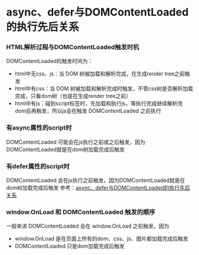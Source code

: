 # async、defer与DOMContentLoaded的执行先后关系
### HTML解析过程与DOMContentLoaded触发时机
DOMContentLoaded的触发时间为：
- html中无css、js：当 DOM 树被加载和解析完成，在生成render tree之前触发
- html中有css：当 DOM 树被加载和解析完成时触发，不管css树是否解析加载完成，只看dom树（也是在生成render tree之前）
- html中有js：碰到script标签时，先加载和执行js，等执行完成继续解析完dom后再触发，所以js会在触发 DOMContentLoaded 之前执行

### 有async属性的script时
DOMContentLoaded 可能会在js执行之前或之后触发，因为DOMContentLoaded就是在dom树加载完成后触发
### 有defer属性的script时
DOMContentLoaded 会在js执行之前触发，因为DOMContentLoaded就是在dom树加载完成后触发
参考：[async、defer与DOMContentLoaded的执行先后关系](https://blog.csdn.net/zyj0209/article/details/79698430)

### window.OnLoad 和 DOMContentLoaded 触发的顺序
一般来讲 DOMContentLoaded 会在 window.OnLoad 之前触发，因为
- window.OnLoad 是在页面上所有的dom、css、js、图片都加载完成后触发
- DOMContentLoaded 只是dom加载完成后触发